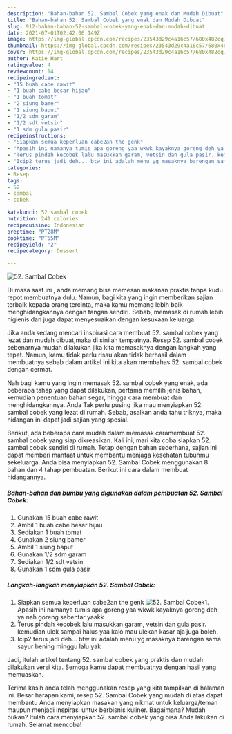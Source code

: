 ```yaml
---
description: "Bahan-bahan 52. Sambal Cobek yang enak dan Mudah Dibuat"
title: "Bahan-bahan 52. Sambal Cobek yang enak dan Mudah Dibuat"
slug: 912-bahan-bahan-52-sambal-cobek-yang-enak-dan-mudah-dibuat
date: 2021-07-01T02:42:06.149Z
image: https://img-global.cpcdn.com/recipes/23543d29c4a16c57/680x482cq70/52-sambal-cobek-foto-resep-utama.jpg
thumbnail: https://img-global.cpcdn.com/recipes/23543d29c4a16c57/680x482cq70/52-sambal-cobek-foto-resep-utama.jpg
cover: https://img-global.cpcdn.com/recipes/23543d29c4a16c57/680x482cq70/52-sambal-cobek-foto-resep-utama.jpg
author: Katie Hart
ratingvalue: 4
reviewcount: 14
recipeingredient:
- "15 buah cabe rawit"
- "1 buah cabe besar hijau"
- "1 buah tomat"
- "2 siung bamer"
- "1 siung baput"
- "1/2 sdm garam"
- "1/2 sdt vetsin"
- "1 sdm gula pasir"
recipeinstructions:
- "Siapkan semua keperluan cabe2an the genk"
- "Apasih ini namanya tumis apa goreng yaa wkwk kayaknya goreng deh ya nah goreng sebentar yaakk"
- "Terus pindah kecobek lalu masukkan garam, vetsin dan gula pasir. kemudian ulek sampai halus yaa kalo mau ulekan kasar aja juga boleh."
- "Icip2 terus jadi deh... btw ini adalah menu yg masaknya barengan sama sayur bening minggu lalu yak"
categories:
- Resep
tags:
- 52
- sambal
- cobek

katakunci: 52 sambal cobek 
nutrition: 241 calories
recipecuisine: Indonesian
preptime: "PT28M"
cooktime: "PT55M"
recipeyield: "2"
recipecategory: Dessert

---
```



![52. Sambal Cobek](https://img-global.cpcdn.com/recipes/23543d29c4a16c57/680x482cq70/52-sambal-cobek-foto-resep-utama.jpg)

Di masa  saat ini , anda memang bisa memesan makanan praktis tanpa kudu repot membuatnya dulu. Namun, bagi kita yang ingin memberikan sajian terbaik kepada orang tercinta, maka kamu memang lebih baik menghidangkannya dengan tangan sendiri. Sebab, memasak di rumah lebih higienis dan juga dapat menyesuaikan dengan kesukaan keluarga.

Jika anda sedang mencari inspirasi cara membuat 52. sambal cobek yang lezat dan mudah dibuat,maka di sinilah tempatnya. Resep 52. sambal cobek  sebenarnya mudah dilakukan jika kita memasaknya dengan langkah yang tepat. Namun, kamu tidak perlu risau akan tidak berhasil dalam membuatnya 
sebab dalam artikel ini kita akan membahas 52. sambal cobek dengan cermat.  



Nah bagi kamu yang ingin memasak 52. sambal cobek yang enak, ada beberapa tahap yang dapat dilakukan, pertama memilih jenis bahan, kemudian penentuan bahan segar, hingga cara membuat dan menghidangkannya. Anda Tak perlu pusing jika mau menyiapkan 52. sambal cobek yang lezat di rumah. Sebab, asalkan anda  tahu triknya, maka hidangan ini dapat jadi sajian yang spesial.

Berikut, ada beberapa cara mudah dalam memasak caramembuat 52. sambal cobek yang siap dikreasikan. Kali ini, mari kita coba siapkan 52. sambal cobek sendiri di rumah. Tetap dengan bahan sederhana, sajian ini dapat memberi manfaat untuk membantu menjaga kesehatan tubuhmu sekeluarga. Anda bisa menyiapkan 52. Sambal Cobek menggunakan 8 bahan dan 4 tahap pembuatan. Berikut ini cara dalam membuat hidangannya.

<!--inarticleads1-->

##### Bahan-bahan dan bumbu yang digunakan dalam pembuatan 52. Sambal Cobek:

1. Gunakan 15 buah cabe rawit
1. Ambil 1 buah cabe besar hijau
1. Sediakan 1 buah tomat
1. Gunakan 2 siung bamer
1. Ambil 1 siung baput
1. Gunakan 1/2 sdm garam
1. Sediakan 1/2 sdt vetsin
1. Gunakan 1 sdm gula pasir




<!--inarticleads2-->

##### Langkah-langkah menyiapkan 52. Sambal Cobek:

1. Siapkan semua keperluan cabe2an the genk
<img src="https://img-global.cpcdn.com/steps/036b7ff85e2960a8/160x128cq70/52-sambal-cobek-langkah-memasak-1-foto.jpg" alt="52. Sambal Cobek">1. Apasih ini namanya tumis apa goreng yaa wkwk kayaknya goreng deh ya nah goreng sebentar yaakk
1. Terus pindah kecobek lalu masukkan garam, vetsin dan gula pasir. kemudian ulek sampai halus yaa kalo mau ulekan kasar aja juga boleh.
1. Icip2 terus jadi deh... btw ini adalah menu yg masaknya barengan sama sayur bening minggu lalu yak




Jadi, itulah artikel tentang  52. sambal cobek  yang praktis dan mudah dilakukan versi kita. Semoga kamu dapat membuatnya dengan hasil yang memuaskan. 

Terima kasih anda telah menggunakan resep yang kita tampilkan di halaman ini. Besar harapan kami, resep  52. Sambal Cobek yang mudah di atas dapat membantu Anda menyiapkan masakan yang nikmat untuk keluarga/teman maupun menjadi inspirasi untuk berbisnis kuliner. Bagaimana? Mudah bukan? Itulah cara menyiapkan 52. sambal cobek yang bisa Anda lakukan di rumah. Selamat mencoba!

